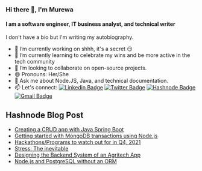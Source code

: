 ### Hi there 👋, I'm Murewa

#### I am a software engineer, IT business analyst, and technical writer

I don't have a bio but I'm writing my autobiography.

- 🔭 I’m currently working on shhh, it's a secret :smirk:
- 🌱 I’m currently learning to celebrate my wins and be more active in the tech community
- 👯 I’m looking to collaborate on open-source projects.
- 😄 Pronouns: Her/She
- 💬 Ask me about Node.JS, Java, and technical documentation.
- 📫 Let's connect:
  [![Linkedin Badge](https://img.shields.io/badge/linkedin-%230077B5.svg?&style=for-the-badge&logo=linkedin&logoColor=white&link=https://www.linkedin.com/in/murewageorge-ashiru/)](https://www.linkedin.com/in/murewageorge-ashiru/)
  [![Twitter Badge](https://img.shields.io/badge/twitter-%231DA1F2.svg?&style=for-the-badge&logo=twitter&logoColor=white&link=https://twitter.com/rachael_xx)](https://twitter.com/rachael_xx)
  [![Hashnode Badge](https://img.shields.io/badge/Hashnode-2962FF?style=for-the-badge&logo=hashnode&logoColor=white)](https://blog.murewaashiru.com/)
  [![Gmail Badge](https://img.shields.io/badge/gmail-c14438?&style=for-the-badge&logo=gmail&logoColor=white)](mailto:rachelleashiru@gmail.com)

## Hashnode Blog Post

<!-- HASHNODE:START -->
- [Creating a CRUD app with Java Spring Boot](https://blog.murewaashiru.com/creating-a-crud-app-with-java-spring-boot)
- [Getting started with MongoDB transactions using Node.js](https://blog.murewaashiru.com/getting-started-with-mongodb-transactions-using-nodejs)
- [Hackathons/Programs to watch out for in Q4, 2021](https://blog.murewaashiru.com/hackathonsprograms-to-watch-out-for-in-q4-2021)
- [Stress: The inevitable](https://blog.murewaashiru.com/stress-the-inevitable)
- [Designing the Backend System of an Agritech App](https://blog.murewaashiru.com/designing-the-backend-system-of-an-agritech-app)
- [Node.js and PostgreSQL without an ORM](https://blog.murewaashiru.com/nodejs-and-postgresql-without-an-orm)

<!-- HASHNODE:END -->

<!-- [![Murewa's github stats](https://github-readme-stats.vercel.app/api?username=murewaashiru&count_private=true&show_icons=true&theme=algolia)](https://github.com/murewaashiru/github-readme-stats) -->

<!-- ![Murewa's Top Languages](https://github-readme-stats.vercel.app/api/top-langs/?username=murewaashiru&theme=algolia&show_icons=true) -->

<!--
**murewaashiru/murewaashiru** is a ✨ _special_ ✨ repository because its `README.md` (this file) appears on your GitHub profile.

Here are some ideas to get you started:

- 🔭 I’m currently working on ...
- 🌱 I’m currently learning ...
- 👯 I’m looking to collaborate on ...
- 🤔 I’m looking for help with ...
- 💬 Ask me about ...
- 📫 How to reach me: ...
- 😄 Pronouns: ...
- ⚡ Fun fact: ...
-->
